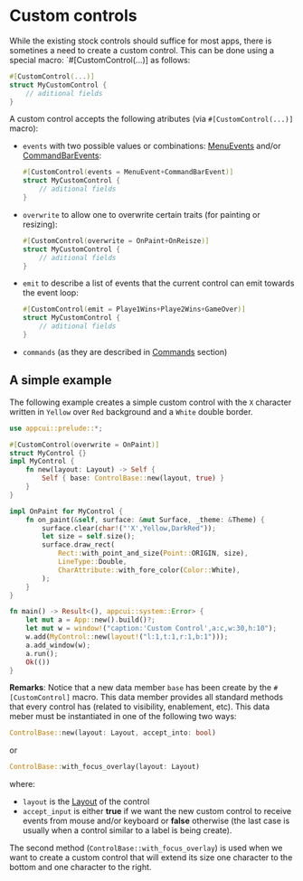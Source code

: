 # Custom controls

While the existing stock controls should suffice for most apps, there is sometines a need to create a custom control. This can be done using a special macro: `#[CustomControl(...)] as follows:
```rs
#[CustomControl(...)]
struct MyCustomControl {
    // aditional fields
}
```

A custom control accepts the following atributes (via `#[CustomControl(...)]` macro):
* `events` with two possible values or combinations: [MenuEvents](../chapter-4/menu.md) and/or [CommandBarEvents](../chapter-4/command_bar.md):
    ```rs
    #[CustomControl(events = MenuEvent+CommandBarEvent)]
    struct MyCustomControl {
        // aditional fields
    }
    ```
* `overwrite` to allow one to overwrite certain traits (for painting or resizing):
    ```rs
    #[CustomControl(overwrite = OnPaint+OnReisze)]
    struct MyCustomControl {
        // aditional fields
    }
* `emit` to describe a list of events that the current control can emit towards the event loop:
    ```rs
    #[CustomControl(emit = Playe1Wins+Playe2Wins+GameOver)]
    struct MyCustomControl {
        // aditional fields
    }
* `commands` (as they are described in [Commands](../chapter-4/commands.md) section)

## A simple example

The following example creates a simple custom control with the `X` character written in `Yellow` over `Red` background and a `White` double border.

```rs
use appcui::prelude::*;

#[CustomControl(overwrite = OnPaint)]
struct MyControl {}
impl MyControl {
    fn new(layout: Layout) -> Self {
        Self { base: ControlBase::new(layout, true) }
    }
}

impl OnPaint for MyControl {
    fn on_paint(&self, surface: &mut Surface, _theme: &Theme) {
        surface.clear(char!("'X',Yellow,DarkRed"));
        let size = self.size();
        surface.draw_rect(
            Rect::with_point_and_size(Point::ORIGIN, size),
            LineType::Double,
            CharAttribute::with_fore_color(Color::White),
        );
    }
}

fn main() -> Result<(), appcui::system::Error> {
    let mut a = App::new().build()?;
    let mut w = window!("caption:'Custom Control',a:c,w:30,h:10");
    w.add(MyControl::new(layout!("l:1,t:1,r:1,b:1")));
    a.add_window(w);
    a.run();
    Ok(())
}
```

**Remarks**: Notice that a new data member `base` has been create by the `#[CustomControl]` macro. This data member provides all standard methods that every control has (related to visibility, enablement, etc). This data meber must be instantiated in one of the following two ways:

```rs
ControlBase::new(layout: Layout, accept_into: bool)
```

or

```rs
ControlBase::with_focus_overlay(layout: Layout)
```


where:
* `layout` is the [Layout](../chapter-3/layout.md) of the control
* `accept_input` is either **true** if we want the new custom control to receive events from mouse and/or keyboard or **false** otherwise (the last case is usually when a control similar to a label is being create). 

The second method (`ControlBase::with_focus_overlay`) is used when we want to create a custom control that will extend its size one character to the bottom and one character to the right.